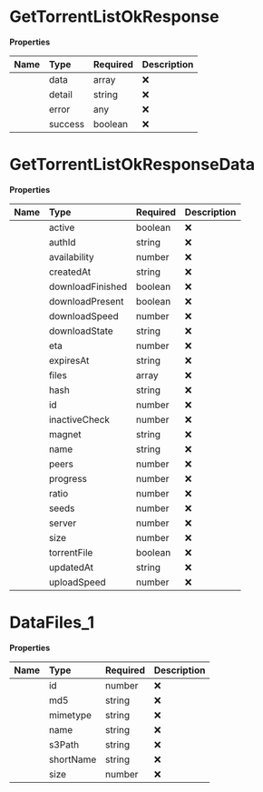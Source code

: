 # GetTorrentListOkResponse



**Properties**

| Name | Type | Required | Description |
| :-------- | :----------| :----------| :----------|
    | data | array | ❌ |  |
    | detail | string | ❌ |  |
    | error | any | ❌ |  |
    | success | boolean | ❌ |  |

# GetTorrentListOkResponseData



**Properties**

| Name | Type | Required | Description |
| :-------- | :----------| :----------| :----------|
    | active | boolean | ❌ |  |
    | authId | string | ❌ |  |
    | availability | number | ❌ |  |
    | createdAt | string | ❌ |  |
    | downloadFinished | boolean | ❌ |  |
    | downloadPresent | boolean | ❌ |  |
    | downloadSpeed | number | ❌ |  |
    | downloadState | string | ❌ |  |
    | eta | number | ❌ |  |
    | expiresAt | string | ❌ |  |
    | files | array | ❌ |  |
    | hash | string | ❌ |  |
    | id | number | ❌ |  |
    | inactiveCheck | number | ❌ |  |
    | magnet | string | ❌ |  |
    | name | string | ❌ |  |
    | peers | number | ❌ |  |
    | progress | number | ❌ |  |
    | ratio | number | ❌ |  |
    | seeds | number | ❌ |  |
    | server | number | ❌ |  |
    | size | number | ❌ |  |
    | torrentFile | boolean | ❌ |  |
    | updatedAt | string | ❌ |  |
    | uploadSpeed | number | ❌ |  |

# DataFiles_1



**Properties**

| Name | Type | Required | Description |
| :-------- | :----------| :----------| :----------|
    | id | number | ❌ |  |
    | md5 | string | ❌ |  |
    | mimetype | string | ❌ |  |
    | name | string | ❌ |  |
    | s3Path | string | ❌ |  |
    | shortName | string | ❌ |  |
    | size | number | ❌ |  |





